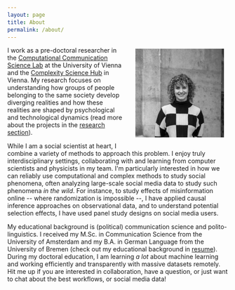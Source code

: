 ```yaml
---
layout: page
title: About
permalink: /about/
---
```


<img src="/assets/images/JL-bw.jpeg" alt="Picture of Jula Luehring" style="float: right; width: 40%; min-width: 150px; padding: 1% 2% 5% 5%;" />

I work as a pre-doctoral researcher in the [Computational Communication Science Lab](https://compcommlab.univie.ac.at/) at the University of Vienna and the [Complexity Science Hub](https://csh.ac.at/) in Vienna.
My research focuses on understanding how groups of people belonging to the same society develop diverging realities and how these realities are shaped by psychological and technological dynamics (read more about the projects in the [research section](/projects/)).

While I am a social scientist at heart, I combine a variety of methods to approach this problem. I enjoy truly interdisciplinary settings, collaborating with and learning from computer scientists and physicists in my team.
I'm particularly interested in how we can reliably use computational and complex methods to study social phenomena, often analyzing large-scale social media data to study such phenomena *in the wild*.
For instance, to study effects of misinformation online -- where randomization is impossible --, I have applied causal inference approaches on observational data, and to understand potential selection effects, I have used panel study designs on social media users.

My educational background is (political) communication science and polito-linguistics. I received my M.Sc. in Communication Science from the University of Amsterdam and my B.A. in German Language from the University of Bremen (check out my educational background in [resume](/resume/)).
During my doctoral education, I am learning *a lot* about machine learning and working efficiently and transparently with massive datasets remotely. 
Hit me up if you are interested in collaboration, have a question, or just want to chat about the best workflows, or social media data!

